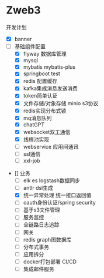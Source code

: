 # Zweb3
开发计划

- [x] banner
- [ ] 基础组件配置
    - [x]  flyway 数据库管理
    - [x]  mysql
    - [x]  mybatis mybatis-plus
    - [x]  springboot test
    - [x]  redis 配置缓存
    - [x]  kafka集成消息发送消费
    - [x]  token简单认证
    - [x]  文件存储/对象存储 minio s3协议
    - [x]  redis实现分布式锁
    - [x]  mq消息队列
    - [x]  chatGPT
    - [x]  websocket双工通信
    - [x]  线程池实现
    - [ ]  webservice 应用间通讯
    - [ ]  ssl通信
    - [ ]  xxl-job
- [] 业务
    - [ ]  elk es logstash数据同步
    - [ ]  antlr dsl生成
    - [x]  统一异常处理 统一接口返回值
    - [ ]  oauth身份认证/spring security
    - [ ]  基于s3文件管理
    - [ ]  服务监控
    - [ ]  全链路日志追踪
    - [ ]  网关
    - [ ]  redis graph图数据库
    - [ ]  分布式事务
    - [ ]  应用拆分
    - [ ]  docker打包部署 CI/CD
    - [ ]  集成邮件服务